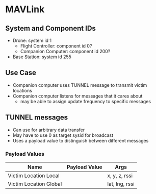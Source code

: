 # MAVLink

## System and Component IDs 
* Drone: system id 1
	* Flight Controller: component id 0?
	* Companion Computer: component id 200?
* Base Station: system id 255 

## Use Case 
* Companion computer uses TUNNEL message to transmit victim locations 
* Companion computer listens for messages that it cares about 
    * may be able to assign update frequency to specific messages

## TUNNEL messages 
* Can use for arbitrary data transfer
* May have to use 0 as target sysid for broadcast
* Uses a payload value to distinguish between different messages

### Payload Values
| Name                   | Payload Value | Args           |
| ---------------------- | ------------- | -------------- |
| Victim Location Local  |               | x, y, z, rssi  |
| Victim Location Global |               | lat, lng, rssi |
